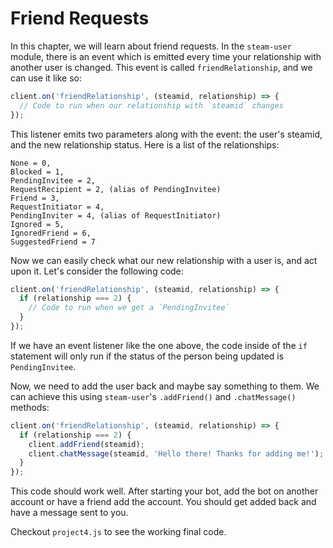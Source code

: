 # Friend Requests

In this chapter, we will learn about friend requests. In the `steam-user`
module, there is an event which is emitted every time your relationship with
another user is changed. This event is called `friendRelationship`, and we can
use it like so:

```js
client.on('friendRelationship', (steamid, relationship) => {
  // Code to run when our relationship with `steamid` changes
});
```

This listener emits two parameters along with the event: the user's steamid,
and the new relationship status. Here is a list of the relationships:

```
None = 0,
Blocked = 1,
PendingInvitee = 2,
RequestRecipient = 2, (alias of PendingInvitee)
Friend = 3,
RequestInitiator = 4,
PendingInviter = 4, (alias of RequestInitiator)
Ignored = 5,
IgnoredFriend = 6,
SuggestedFriend = 7
```

Now we can easily check what our new relationship with a user is, and act upon
it. Let's consider the following code:

```js
client.on('friendRelationship', (steamid, relationship) => {
  if (relationship === 2) {
    // Code to run when we get a `PendingInvitee`
  }
});
```

If we have an event listener like the one above, the code inside of the `if`
statement will only run if the status of the person being updated is
`PendingInvitee`.

Now, we need to add the user back and maybe say something to them. We can
achieve this using `steam-user`'s `.addFriend()` and `.chatMessage()` methods:

```js
client.on('friendRelationship', (steamid, relationship) => {
  if (relationship === 2) {
    client.addFriend(steamid);
    client.chatMessage(steamid, 'Hello there! Thanks for adding me!');
  }
});
```

This code should work well. After starting your bot, add the bot on another
account or have a friend add the account. You should get added back and have
a message sent to you.

Checkout `project4.js` to see the working final code.
